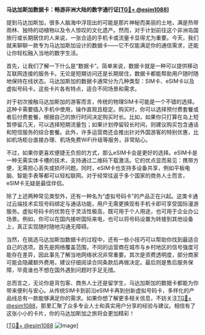 **马达加斯加数据卡：畅游非洲大陆的数字通行证[[TG💪+ @esim1088](https://t.me/s/esim1088)]**

提到马达加斯加，很多人脑海中浮现出的可能是那片神秘而美丽的土地，满是热带雨林、独特的动植物以及令人惊叹的文化遗产。然而，对于计划前往这个非洲岛国旅行或长期居住的人来说，一张合适的手机卡或流量卡显得尤为重要。今天，我们就来聊聊一款专为马达加斯加设计的数据卡——它不仅能满足你的通信需求，还能让你轻松融入当地的数字生活。

首先，让我们了解一下什么是“数据卡”。简单来说，数据卡就是一种可以提供移动互联网连接的服务卡。无论是短期访问还是长期居住，数据卡都能帮助用户随时随地保持在线状态。马达加斯加的数据卡通常分为几种类型：SIM卡、eSIM卡以及虚拟号码卡。这些卡片各有特点，适合不同场景和需求。

对于初次接触马达加斯加的游客而言，传统的物理SIM卡可能是一个不错的选择。这种卡需要插入手机中使用，操作直观且稳定。购买时，你可以选择预付费套餐或者后付费套餐，根据自己的旅行时间决定购买时长。比如，如果你只打算在岛上短暂停留几天，可以选择短期流量包；如果计划停留较长时间，则建议购买包含通话和短信服务的综合套餐。此外，许多运营商还会推出针对外国游客的特别优惠，比如机场柜台直接办理、机场免费WiFi升级等服务，非常贴心。

不过，如果你更喜欢便捷无负担的方式，那么eSIM卡会是更好的选择。eSIM卡是一种无需实体卡槽的技术，支持通过二维码下载激活。它的优点显而易见：携带方便，无需担心丢失或损坏问题。同时，eSIM卡也支持多设备共享，例如平板电脑、智能手表等都可以轻松联网。对于经常往返于多个国家的商务人士而言，eSIM卡无疑是最佳伴侣。

除了上述两种常见类型外，还有一种名为“虚拟号码卡”的产品正在兴起。这类卡通过云端技术实现号码绑定与通话功能，用户无需更换现有手机卡即可享受国际漫游服务。虚拟号码卡的优势在于灵活性极高，既可用于个人用途，也可用于企业办公场景。例如，你可以在国内接听国际来电，也可以将号码设置为转接到其他设备上，真正实现随时随地沟通无障碍。

当然，在挑选马达加斯加数据卡的过程中，还有一些小技巧可以帮助你找到最适合自己的选项。首先是网络覆盖范围，不同的运营商在城市与乡村地区的信号强度可能存在差异，因此事先了解当地网络状况非常重要。其次是资费透明度，部分商家可能会隐藏额外费用，建议仔细阅读合同条款后再做决定。最后则是售后服务保障，毕竟谁也不想在国外遇到问题时手足无措。

总而言之，无论你是背包客、商务人士还是留学生，马达加斯加的数据卡都能为你带来便利与安心。从传统SIM卡到前沿eSIM卡再到创新虚拟号码卡，多样化的产品线总有一款能够满足你的需求。如果你想了解更多相关信息，不妨关注[TG💪+ @esim1088](https://t.me/s/esim1088)，那里汇聚了众多专业人士和真实用户分享的经验与建议。相信有了这张小小的卡片，你的马达加斯加之旅将会更加精彩！

[[TG💪+ @esim1088](https://t.me/s/esim1088) ![Image](https://i.postimg.cc/4NQfJmqS/Snipaste-2025-05-13-00-14-12.png)]